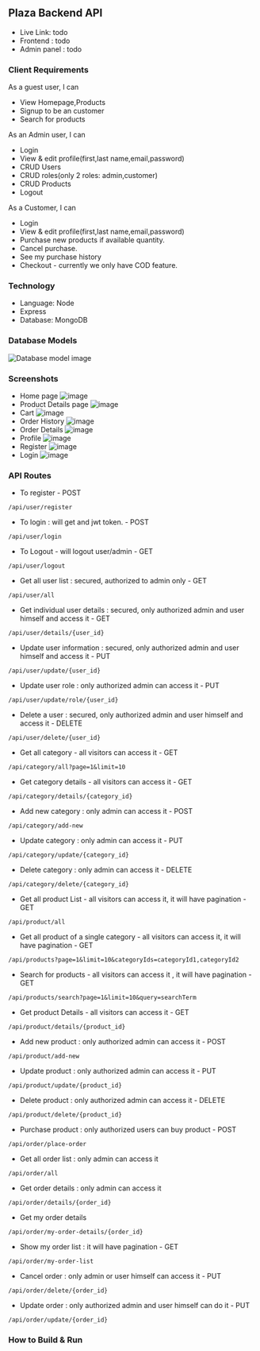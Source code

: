 ## Plaza Backend API
* Live Link: todo
* Frontend : todo
* Admin panel : todo

### Client Requirements

As a guest user, I can

* View Homepage,Products
* Signup to be an customer
* Search for products

As an Admin user, I can

* Login
* View & edit profile(first,last name,email,password)
* CRUD Users
* CRUD roles(only 2 roles: admin,customer)
* CRUD Products
* Logout

As a Customer, I can

* Login
* View & edit profile(first,last name,email,password)
* Purchase new products if available quantity.
* Cancel purchase.
* See my purchase history
* Checkout - currently we only have COD feature.

### Technology

* Language: Node
* Express
* Database: MongoDB

### Database Models
![Database model image](https://drive.google.com/uc?export=view&id=1Vd6seuWdWvJxx1bG3hBQIIUso75_--_W)

### Screenshots
* Home page
![image](https://drive.google.com/uc?export=view&id=1e746_8xASRpl4hcH56PQW-b4yODdvYNx)
* Product Details page
![image](https://drive.google.com/uc?export=view&id=1Pt0ChzYn6h_w5PGTerMhDLBX2hLfU2_z)
* Cart
![image](https://drive.google.com/uc?export=view&id=1GsInLjFN7V_HgAL_uVZRvhome1YvMdSf)
* Order History
![image](https://drive.google.com/uc?export=view&id=1FbCOOoisjFSjS_tdKUFm66PS30S2AUeD)
* Order Details
![image](https://drive.google.com/uc?export=view&id=1jNlv49Q4nXshQFXtxfIi39kn0pCpyjX6)
* Profile
![image](https://drive.google.com/uc?export=view&id=1vrYWtNp9M_fUnwyI3ZYvL1uzYodXqfgl)
* Register
![image](https://drive.google.com/uc?export=view&id=1rfM9XqQkidqiC2F8wlsDIcG4D_MxJxq0)
* Login
![image](https://drive.google.com/uc?export=view&id=1v-nD-FlNmisglmWsfC1RWNnpu0YKYPBl)


### API Routes
* To register - POST
```text
/api/user/register
```

* To login : will get and jwt token. - POST
```text
/api/user/login
```

* To Logout - will logout user/admin - GET
```text
/api/user/logout
```

* Get all user list : secured, authorized to admin only - GET
```text
/api/user/all
```

* Get individual user details : secured, only authorized admin and user himself and access it - GET
```text
/api/user/details/{user_id}
```

* Update user information : secured, only authorized admin and user himself and access it - PUT
```text
/api/user/update/{user_id}
```

* Update user role : only authorized admin can access it - PUT
```text
/api/user/update/role/{user_id}
```

* Delete a user : secured, only authorized admin and user himself and access it - DELETE
```text
/api/user/delete/{user_id}
```

* Get all category - all visitors can access it - GET
```text
/api/category/all?page=1&limit=10
```

* Get category details - all visitors can access it - GET
```text
/api/category/details/{category_id}
```

* Add new category : only admin can access it - POST
```text
/api/category/add-new
```

* Update category : only admin can access it - PUT
```text
/api/category/update/{category_id}
```

* Delete category : only admin can access it - DELETE
```text
/api/category/delete/{category_id}
```

* Get all product List - all visitors can access it, it will have pagination - GET
```text
/api/product/all
```

* Get all product of a single category - all visitors can access it, it will have pagination - GET
```text
/api/products?page=1&limit=10&categoryIds=categoryId1,categoryId2
```

* Search for products - all visitors can access it , it will have pagination - GET
```text
/api/products/search?page=1&limit=10&query=searchTerm
```

* Get product Details - all visitors can access it - GET
```text
/api/product/details/{product_id}
```

* Add new product : only authorized admin can access it - POST
```text
/api/product/add-new
```

* Update product : only authorized admin can access it - PUT
```text
/api/product/update/{product_id}
```

* Delete product : only authorized admin can access it - DELETE
```text
/api/product/delete/{product_id}
```

* Purchase product : only authorized users can buy product - POST
```text
/api/order/place-order
```

* Get all order list : only admin can access it
```text
/api/order/all
```
* Get order details : only admin  can access it
```text
/api/order/details/{order_id}
```

* Get my order details
```text
/api/order/my-order-details/{order_id}
```

* Show my order list : it will have pagination - GET
```text
/api/order/my-order-list
```

* Cancel order : only admin or user himself can access it - PUT
```text
/api/order/delete/{order_id}
```

* Update order : only authorized admin and user himself can do it - PUT
```text
/api/order/update/{order_id}
```



### How to Build & Run